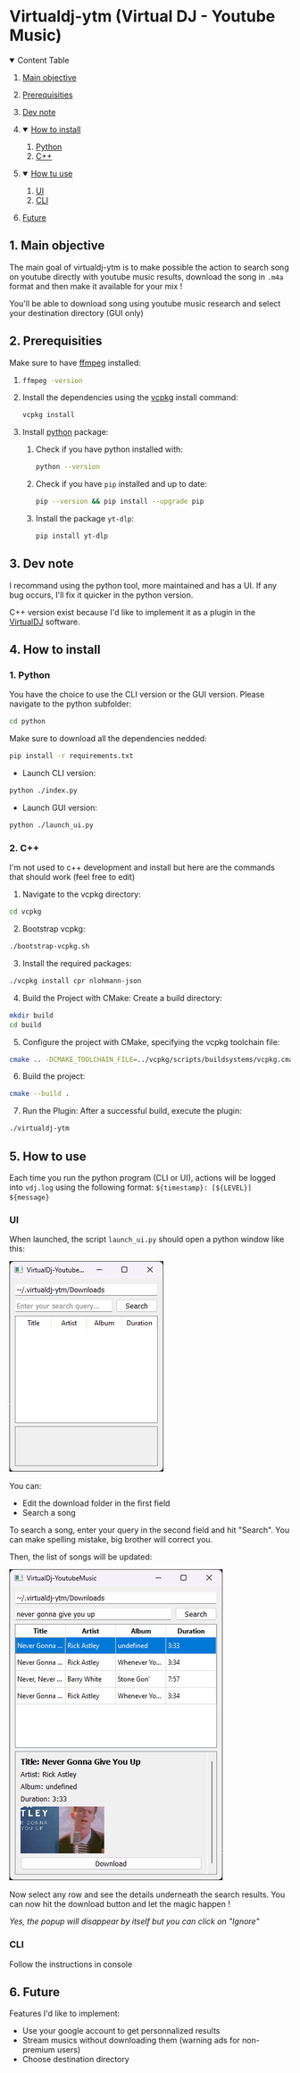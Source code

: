 # Virtualdj-ytm (Virtual DJ - Youtube Music)

<details open>
  <summary>Content Table</summary>

   1. [Main objective](#1-main-objective)
   2. [Prerequisities](#2-prerequisities)
   3. [Dev note](#3-dev-note)
   4. <details open><summary><a href="#4-how-to-install">How to install</a></summary>

      1. [Python](#41-python)
      2. [C++](#42-c)
   </details>

   5. <details open><summary><a href="#5-how-to-use">How tu use</summary>

      1. [UI](#51-ui)
      2. [CLI](#52-cli)
   </details>

   6. [Future](#6-future)
</details>

## 1. Main objective

The main goal of virtualdj-ytm is to make possible the action to search song on youtube directly with youtube music results, download the song in `.m4a` format and then make it available for your mix !

You'll be able to download song using youtube music research and select your destination directory (GUI only)

## 2. Prerequisities

Make sure to have [ffmpeg](https://www.ffmpeg.org/download.html "Download ffmpeg") installed:

1. ```bash
   ffmpeg -version
   ```
2. Install the dependencies using the [vcpkg](https://vcpkg.io/en/ "vcpkg home page") install command:
   ```bash
   vcpkg install
   ```
3. Install [python](https://www.python.org/downloads/ "Download python") package:
   1. Check if you have python installed with:

      ```bash
      python --version
      ```
   2. Check if you have `pip` installed and up to date:

      ```bash
      pip --version && pip install --upgrade pip
      ```
   3. Install the package `yt-dlp`:

      ```bash
      pip install yt-dlp
      ```

## 3. Dev note

I recommand using the python tool, more maintained and has a UI.
If any bug occurs, I'll fix it quicker in the python version.

C++ version exist because I'd like to implement it as a plugin in the [VirtualDJ](https://www.virtualdj.com/download/) software.

## 4. How to install

### 1. Python

You have the choice to use the CLI version or the GUI version.
Please navigate to the python subfolder:
```bash
cd python
```

Make sure to download all the dependencies nedded:
```bash
pip install -r requirements.txt
```

- Launch CLI version:
```bash
python ./index.py
```

- Launch GUI version:
```bash
python ./launch_ui.py
```

### 2. C++

I'm not used to c++ development and install but here are the commands that should work (feel free to edit) 

1. Navigate to the vcpkg directory:
```bash
cd vcpkg
```

2. Bootstrap vcpkg:
```bash
./bootstrap-vcpkg.sh
```

3. Install the required packages:
```bash
./vcpkg install cpr nlohmann-json
```

4. Build the Project with CMake:
Create a build directory:
```bash
mkdir build
cd build
```

5. Configure the project with CMake, specifying the vcpkg toolchain file:
```bash
cmake .. -DCMAKE_TOOLCHAIN_FILE=../vcpkg/scripts/buildsystems/vcpkg.cmake
```

6. Build the project:
```bash
cmake --build .
```

7. Run the Plugin:
After a successful build, execute the plugin:
```bash
./virtualdj-ytm
```

## 5. How to use

Each time you run the python program (CLI or UI), actions will be logged into `vdj.log` using the following format:
`${timestamp}: [${LEVEL}] ${message}`

### UI

When launched, the script `launch_ui.py` should open a python window like this:

![empty_ui](image/README/empty_ui.png)

You can:
- Edit the download folder in the first field
- Search a song

To search a song, enter your query in the second field and hit "Search".
You can make spelling mistake, big brother will correct you.

Then, the list of songs will be updated:

![query](image/README/query.png)

Now select any row and see the details underneath the search results.
You can now hit the download button and let the magic happen !

*Yes, the popup will disappear by itself but you can click on "Ignore"*

### CLI

Follow the instructions in console

## 6. Future

Features I'd like to implement:

* Use your google account to get personnalized results
* Stream musics without downloading them (warning ads for non-premium users)
* Choose destination directory
